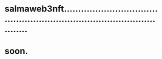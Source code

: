 # salmaweb3nft..............................................................................................
# soon.
